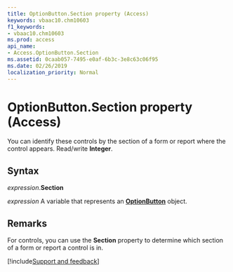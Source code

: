 ```yaml
---
title: OptionButton.Section property (Access)
keywords: vbaac10.chm10603
f1_keywords:
- vbaac10.chm10603
ms.prod: access
api_name:
- Access.OptionButton.Section
ms.assetid: 0caab057-7495-e0af-6b3c-3e8c63c06f95
ms.date: 02/26/2019
localization_priority: Normal
---
```



# OptionButton.Section property (Access)

You can identify these controls by the section of a form or report where the control appears. Read/write **Integer**.


## Syntax

_expression_.**Section**

_expression_ A variable that represents an **[OptionButton](Access.OptionButton.md)** object.


## Remarks

For controls, you can use the **Section** property to determine which section of a form or report a control is in.





[!include[Support and feedback](~/includes/feedback-boilerplate.md)]